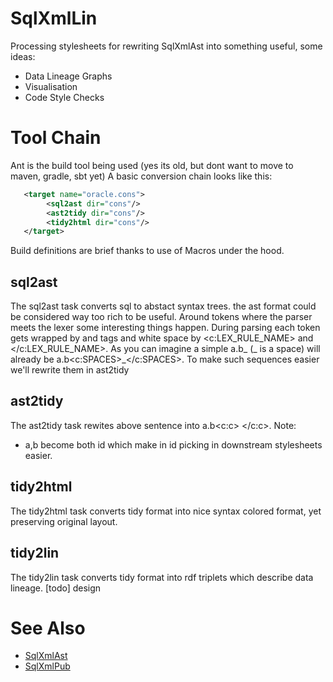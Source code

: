 # SqlXmlLin
Processing stylesheets for rewriting SqlXmlAst into something useful, some ideas:

* Data Lineage Graphs
* Visualisation
* Code Style Checks

# Tool Chain
Ant is the build tool being used (yes its old, but dont want to move to maven, gradle, sbt yet)
A basic conversion chain looks like this:
```xml
   <target name="oracle.cons">
        <sql2ast dir="cons"/>
        <ast2tidy dir="cons"/>
        <tidy2html dir="cons"/>
   </target>
```
Build definitions are brief thanks to use of Macros under the hood.

## sql2ast
The sql2ast task converts sql to abstact syntax trees. the ast format could be considered way too rich to be useful. Around tokens where the parser meets the lexer some interesting things happen. During parsing each token gets wrapped by <t> and </t> tags and white space by <c:LEX_RULE_NAME> and </c:LEX_RULE_NAME>. As you can imagine a simple a.b_ (_ is a space) will already be <id-expression><t>a</t><t>.</t><t>b</t><c:SPACES>_</c:SPACES></id-expression>. To make such sequences easier we'll rewrite them in ast2tidy

## ast2tidy
The ast2tidy task rewites above sentence into <id-expression><id>a</id><t>.</t><id>b</id></id-expression><c:c> </c:c>. Note:
* a,b become both id which make in id picking in downstream stylesheets easier.

## tidy2html
The tidy2html task converts tidy format into nice syntax colored format, yet preserving original layout.

## tidy2lin
The tidy2lin task converts tidy format into rdf triplets which describe data lineage. [todo] design


# See Also
*  [SqlXmlAst](https://github.com/jurgenei/SqlXmlAst/blob/master/README.md)
*  [SqlXmlPub](https://github.com/jurgenei/SqlXmlPub/blob/master/README.md)
